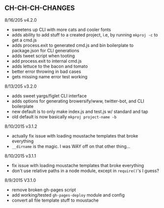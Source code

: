 CH-CH-CH-CHANGES
----------------------------------------------

8/16/205 v4.2.0
- sweetens up CLI with more cats and cooler fonts
- adds ability to add stuff to a created project, i.e, by running `mkproj -c` to get a cmd.js
- adds process.exit to generated cmd.js and bin boilerplate to package.json for CLI generations
- adds tweet script when tooting
- add process.exit to internal cmd.js
- adds lettuce to the bacon and tomato
- better error throwing in bad cases
- gets missing name error test working

8/13/205 v3.2.0
- adds sweet yargs/figlet CLI interface
- adds options for generating browersify/www, twitter-bot, and CLI boilerplate
- new default is to only make index.js and test.js w/ standard and tap 
- old default is now basically `mkproj project-name -b`

8/10/2015 v3.1.2
- actually fix issue with loading moustache templates that broke everything
- `__dirname` is the magic. I was WAY off on that other thing...

8/10/2015 v3.1.1
- fix issue with loading moustache templates that broke everything
- don't use relative paths in a node module, except in `require()`'s I guess?

8/9/2015 V3.1.0
- remove broken gh-pages script
- add working/tested `gh-pages-deploy` module and config
- convert all file template stuff to moustache